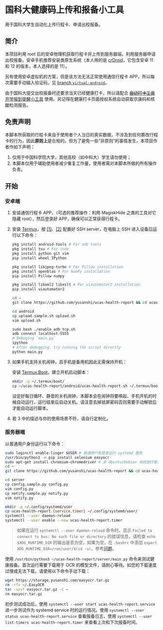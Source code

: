 # 国科大健康码上传和报备小工具

用于国科大学生自动化上传行程卡、申请出校报备。

## 简介

本项目利用 root 后的安卓物理机获取行程卡并上传到服务器端，利用服务器申请出校报备。安卓手机推荐安装类原生系统（本人用的是 [crDroid](https://crdroid.net/)，它包含安卓 11 和 12 的版本，本人选择的是 11）。

另有使用安卓虚拟机的方案，但是该方法无法正常使用通信行程卡 APP，所以每次需要手动输入验证码，见 [branch `virtual-android`](https://github.com/yusanshi/ucas-health-report/tree/virtual-android)。

由于国科大提交出校报备时还要求当天已经健康打卡，所以请配合 [~~自动打卡工具~~ 开学报到提醒小工具](https://github.com/yusanshi/ucas-health-report) 使用。另记得在健康打卡页面授权系统自动获取京康码和核酸检测报告。

## 免责声明

本脚本所获取的行程卡来自于使用者个人当日的真实数据，不涉及到任何篡改行程卡的行为，因此**原则上**是合规的。但为了避免一些“非原则”的事情发生，本项目作者作如下声明：

1. 仅用于中国科学院大学，其他高校（如中科大）学生请勿使用；
2. 本脚本仅用于辅助使用者减少重复工作量，使用者需对本脚本所做的所有操作负责。

## 开始

### 安卓端

1. 安装通信行程卡 APP，（可选的推荐操作：利用 MagiskHide 之类的工具对它隐藏 root），然后登录好 APP，确保可以正常获得行程卡。

2. 安装 [Termux](https://github.com/termux/termux-app)，按 [[1]](https://wiki.termux.com/wiki/Remote_Access)、[[2]](https://joeprevite.com/ssh-termux-from-computer/) 配置好 SSH server，在电脑上 SSH 进入设备后运行以下命令：

   ```bash
   pkg install android-tools # For adb tools
   pkg install tsu # For sudo
   pkg install python git vim
   pip install wheel IPython

   pkg install libjpeg-turbo # For Pillow installation
   pkg install openblas # For NumPy installation
   pip install Pillow numpy

   pkg install libxml2 libxslt # For uiautomator2 installation
   pip install uiautomator2

   cd ~
   git clone https://github.com/yusanshi/ucas-health-report && cd ucas-health-report && git checkout physical-android

   cd android
   cp upload.sample.sh upload.sh
   vim upload.sh

   sudo bash ./enable_adb_tcp.sh
   adb connect localhost:5555
   # Debuging `main.py`
   ipython
   # After debugging, try running the script directly
   python main.py
   ```

3. 如果手机支持关机闹钟，且手机是备用机因此无需保持开机：

   安装 [Termux:Boot](https://wiki.termux.com/wiki/Termux:Boot)，建立开机启动脚本：
   
   ```bash
   mkdir -p ~/.termux/boot/
   cp ~/ucas-health-report/android/ucas-health-report.sh ~/.termux/boot/
   ```
   设定好每日循环、静音的关机闹钟，本脚本会在闹钟将要唤起、手机开机的时候自动运行，运行结束后自动关机。请注意去掉锁屏密码否则需要手动解锁后才能自动运行脚本。
   
4. 若 3 中的描述与你的使用场景不符，请自行定制化。


### 服务器端

以普通用户身份运行以下命令：

```bash
sudo loginctl enable-linger $USER # 普通用户免登录运行 systemd 服务
/usr/bin/python3 -m pip install selenium easyocr
sudo apt-get install chromium-chromedriver # 非 Ubuntu/Debian 系统自行使用合适的包管理器安装
cd ~
git clone https://github.com/yusanshi/ucas-health-report && cd ucas-health-report && git checkout physical-android

cd server
cp config.sample.py config.py
vim config.py
cp notify.sample.py notify.py
vim notify.py

mkdir -p ~/.config/systemd/user
cp ucas-health-report.{service,timer} ~/.config/systemd/user/
systemctl --user daemon-reload
systemctl --user enable --now ucas-health-report.timer
```

> 如果在运行 `systemctl --user daemon-reload` 命令时，显示 `Failed to connect to bus: No such file or directory` 的错误信息，请检查 `echo $XDG_RUNTIME_DIR` 的输出是否为空，如果为空，在 `.bashrc` 中添加 `export XDG_RUNTIME_DIR=/run/user/$(id -u)`，参考[问题](https://serverfault.com/questions/936985/cannot-use-systemctl-user-due-to-failed-to-get-d-bus-connection-permission)。


使用 `/usr/bin/python3 ~/ucas-health-report/server/main.py` 命令来测试健康报备。首次运行需要下载用于 OCR 的模型文件，请耐心等待。如您的下载速度过慢或无法下载，请使用以下命令手动下载：
```bash
wget https://storage.yusanshi.com/easyocr.tar.gz
rm -rfv ~/.EasyOCR
tar -xzvf easyocr.tar.gz -C ~
rm easyocr.tar.gz
```
初步测试成功后，使用 `systemctl --user start ucas-health-report.service` 进一步测试作为 systemd service 时的运行情况。使用 `systemctl --user status ucas-health-report.service` 查看报备日志，使用 `systemctl --user list-timers ucas-health-report.timer`  来查看上次和下次报备时间。

